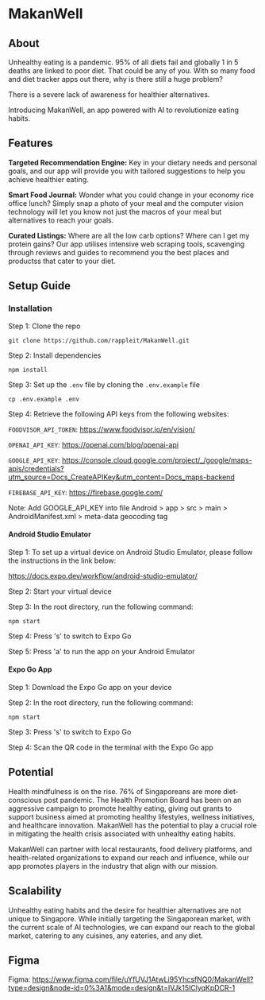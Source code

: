 # MakanWell

## About

 Unhealthy eating is a pandemic. 95% of all diets fail and globally 1 in 5 deaths are linked to poor diet. That could be any of you. With so many food and diet tracker apps out there, why is there still a huge problem?

There is a severe lack of awareness for healthier alternatives.

Introducing MakanWell, an app powered with AI to revolutionize eating habits.

## Features

**Targeted Recommendation Engine:** Key in your dietary needs and personal goals, and our app will provide you with tailored suggestions to help you achieve healthier eating.

**Smart Food Journal:** Wonder what you could change in your economy rice office lunch? Simply snap a photo of your meal and the computer vision technology will let you know not just the macros of your meal but alternatives to reach your goals.

**Curated Listings:** Where are all the low carb options? Where can I get my protein gains? Our app utilises intensive web scraping tools, scavenging through reviews and guides to recommend you the best places and productss that cater to your diet.


## Setup Guide

### Installation

Step 1: Clone the repo
```
git clone https://github.com/rappleit/MakanWell.git
```
Step 2: Install dependencies
```
npm install
```
Step 3: Set up the  ```.env``` file by cloning the  ```.env.example``` file
```
cp .env.example .env
```
Step 4: Retrieve the following API keys from the following websites:

`FOODVISOR_API_TOKEN`: https://www.foodvisor.io/en/vision/

`OPENAI_API_KEY`: https://openai.com/blog/openai-api

`GOOGLE_API_KEY`: https://console.cloud.google.com/project/_/google/maps-apis/credentials?utm_source=Docs_CreateAPIKey&utm_content=Docs_maps-backend

`FIREBASE_API_KEY`: https://firebase.google.com/ 

Note: Add GOOGLE_API_KEY into file Android > app > src > main > AndroidManifest.xml > meta-data geocoding tag

#### Android Studio Emulator

Step 1: To set up a virtual device on Android Studio Emulator, please follow the instructions in the link below:


https://docs.expo.dev/workflow/android-studio-emulator/

Step 2: Start your virtual device

Step 3: In the root directory, run the following command:

``` npm start ```

Step 4: Press 's' to switch to Expo Go

Step 5: Press 'a' to run the app on your Android Emulator

#### Expo Go App

Step 1: Download the Expo Go app on your device

Step 2: In the root directory, run the following command:

``` npm start ```

Step 3: Press 's' to switch to Expo Go

Step 4: Scan the QR code in the terminal with the Expo Go app


## Potential

Health mindfulness is on the rise. 76% of Singaporeans are more diet-conscious post pandemic. The Health Promotion Board has been on an aggressive campaign to promote healthy eating, giving out grants to support business aimed at promoting healthy lifestyles, wellness initiatives, and healthcare innovation. MakanWell has the potential to play a crucial role in mitigating the health crisis associated with unhealthy eating habits.

MakanWell can partner with local restaurants, food delivery platforms, and health-related organizations to expand our reach and influence, while our app promotes players in the industry that align with our mission.

## Scalability

Unhealthy eating habits and the desire for healthier alternatives are not unique to Singapore. While initially targeting the Singaporean market, with the current scale of AI technologies, we can expand our reach to the global market, catering to any cuisines, any eateries, and any diet.

## Figma

Figma: https://www.figma.com/file/uYfUVJ1AtwLi95YhcsfNQ0/MakanWell?type=design&node-id=0%3A1&mode=design&t=IVJk15IClyqKpDCR-1
